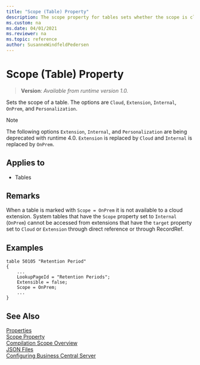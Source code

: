 ```yaml
---
title: "Scope (Table) Property"
description: The scope property for tables sets whether the scope is cloud or on-prem in AL.
ms.custom: na
ms.date: 04/01/2021
ms.reviewer: na
ms.topic: reference
author: SusanneWindfeldPedersen
---
```


# Scope (Table) Property
> **Version**: _Available from runtime version 1.0._

<!-- this topic is manually created, parent node is devenv-scope-property.md -->

Sets the scope of a table. The options are `Cloud`, `Extension`, `Internal`, `OnPrem`, and `Personalization`. 

> [!NOTE]  
> The following options `Extension`, `Internal`, and `Personalization` are being deprecated with runtime 4.0. `Extension` is replaced by `Cloud` and `Internal` is replaced by `OnPrem`.

## Applies to 

- Tables

## Remarks

When a table is marked with `Scope = OnPrem` it is not available to a cloud extension. System tables that have the `Scope` property set to `Internal` (`OnPrem`) cannot be accessed from extensions that have the `target` property set to `Cloud` or `Extension` through direct reference or through RecordRef.


## Examples

```AL
table 50105 "Retention Period"
{
    ...
    LookupPageId = "Retention Periods";
    Extensible = false;
    Scope = OnPrem;
    ...
}
```

## See Also  

[Properties](devenv-properties.md)  
[Scope Property](devenv-scope-property.md)  
[Compilation Scope Overview](../devenv-compilation-scope-overview.md)  
[JSON Files](../devenv-json-files.md)  
[Configuring Business Central Server](../../administration/configure-server-instance.md)  
